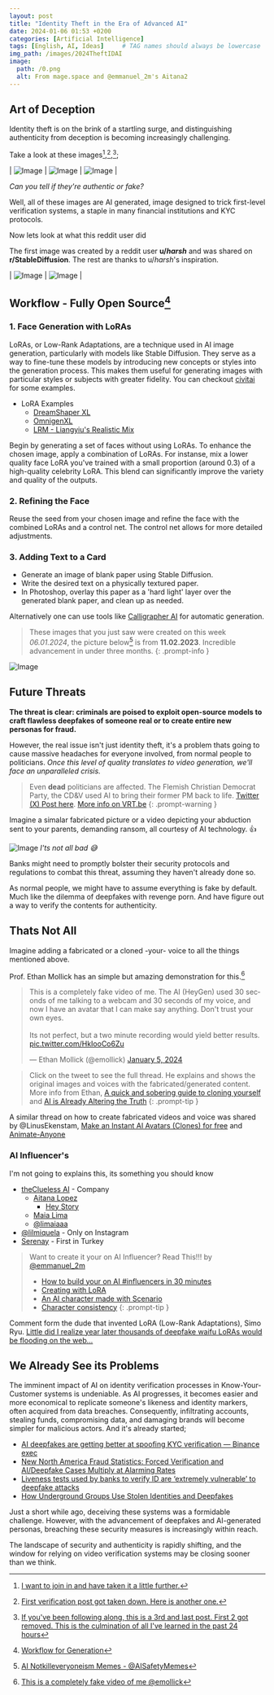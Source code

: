 ```yaml
---
layout: post
title: "Identity Theft in the Era of Advanced AI"
date: 2024-01-06 01:53 +0200
categories: [Artificial Intelligence]
tags: [English, AI, Ideas]     # TAG names should always be lowercase
img_path: /images/2024TheftIDAI
image:
  path: /0.png
  alt: From mage.space and @emmanuel_2m's Aitana2
---
```


## Art of Deception

Identity theft is on the brink of a startling surge, and distinguishing authenticity from deception is becoming increasingly challenging.

Take a look at these images[^1],[^2],[^3];

| ![Image](/1.jpeg) | ![Image](/2.jpg) | ![Image](/6.jpeg) |

*Can you tell if they're authentic or fake?*

Well, all of these images are AI generated, image designed to trick first-level verification systems, a staple in many financial institutions and KYC protocols.

Now lets look at what this reddit user did

The first image was created by a reddit user **u/*harsh*** and was shared on **r/StableDiffusion**. The rest are thanks to u/*harsh*'s inspiration.

| ![Image](/3.jpeg) | ![Image](/5.png) |

## Workflow - Fully Open Source[^4]

### 1. Face Generation with LoRAs

LoRAs, or Low-Rank Adaptations, are a technique used in AI image generation, particularly with models like Stable Diffusion. They serve as a way to fine-tune these models by introducing new concepts or styles into the generation process. This makes them useful for generating images with particular styles or subjects with greater fidelity. You can checkout [civitai](https://civitai.com/) for some examples.

- LoRA Examples
  - [DreamShaper XL](https://civitai.com/models/112902/dreamshaper-xl)
  - [OmnigenXL](https://civitai.com/models/203014/omnigenxl-nsfw-and-sfw)
  - [LRM - Liangyiu's Realistic Mix](https://civitai.com/models/81304/lrm-liangyius-realistic-mix)

Begin by generating a set of faces without using LoRAs. To enhance the chosen image, apply a combination of LoRAs.
For instanse, mix a lower quality face LoRA you've trained with a small proportion (around 0.3) of a high-quality celebrity LoRA.
This blend can significantly improve the variety and quality of the outputs.

### 2. Refining the Face

Reuse the seed from your chosen image and refine the face with the combined LoRAs and a control net. The control net allows for more detailed adjustments.

### 3. Adding Text to a Card

- Generate an image of blank paper using Stable Diffusion.
- Write the desired text on a physically textured paper.
- In Photoshop, overlay this paper as a 'hard light' layer over the generated blank paper, and clean up as needed.

Alternatively one can use tools like [Calligrapher AI](https://www.calligrapher.ai/) for automatic generation.

> These images that you just saw were created on this week *06.01.2024*, the picture below[^5] is from **11.02.2023**. Incredible advancement in under three months.
{: .prompt-info }

![Image](/7.jpeg)

## Future Threats

**The threat is clear: criminals are poised to exploit open-source models to craft flawless deepfakes of someone real or to create entire new personas for fraud.**

However, the real issue isn't just identity theft, it's a problem thats going to cause massive headaches for everyone involved, from normal people to politicians. *Once this level of quality translates to video generation, we'll face an unparalleled crisis.*

> Even **dead** politicians are affected. The Flemish Christian Democrat Party, the CD&V used AI to bring their former PM back to life. [Twitter (X) Post here](https://twitter.com/cdenv/status/1732479890178412877).
> [More info on VRT.be](https://www.vrt.be/vrtnws/en/2023/12/07/_the-beast-is-back-christian-democrats-bring-former-pm-back-to/)
{: .prompt-warning }

Imagine a simalar fabricated picture or a video depicting your abduction sent to your parents, demanding ransom, all courtesy of AI technology. 👍

![Image](/8.png) *I'ts not all bad 😅*

Banks might need to promptly bolster their security protocols and regulations to combat this threat, assuming they haven't already done so.

As normal people, we might have to assume everything is fake by default. Much like the dilemma of deepfakes with revenge porn. And have figure out a way to verify the contents for authenticity.

## Thats Not All

Imagine adding a fabricated or a cloned -your- voice to all the things mentioned above.

Prof. Ethan Mollick has an simple but amazing demonstration for this.[^6]

<blockquote class="twitter-tweet"><p lang="en" dir="ltr">This is a completely fake video of me. The AI (HeyGen) used 30 seconds of me talking to a webcam and 30 seconds of my voice, and now I have an avatar that I can make say anything. Don&#39;t trust your own eyes.<br><br>Its not perfect, but a two minute recording would yield better results. <a href="https://t.co/HkIooCo6Zu">pic.twitter.com/HkIooCo6Zu</a></p>&mdash; Ethan Mollick (@emollick) <a href="https://twitter.com/emollick/status/1743146951749533897?ref_src=twsrc%5Etfw">January 5, 2024</a></blockquote> <script async src="https://platform.twitter.com/widgets.js" charset="utf-8"></script>

> Click on the tweet to see the full thread. He explains and shows the original images and voices with the fabricated/generated content.
> More info from Ethan, [A quick and sobering guide to cloning yourself](https://www.oneusefulthing.org/p/a-quick-and-sobering-guide-to-cloning) and [AI is Already Altering the Truth](https://www.oneusefulthing.org/i/140341342/ai-is-already-altering-the-truth) 
{: .prompt-tip }

A similar thread on how to create fabricated videos and voice was shared by @LinusEkenstam, [Make an Instant AI Avatars (Clones) for free](https://twitter.com/LinusEkenstam/status/1728069915301581080) and [Animate-Anyone](https://twitter.com/LinusEkenstam/status/1730356019182829571)

### AI Influencer's

I'm not going to explains this, its something you should know

- [theClueless AI](https://www.theclueless.ai/models) - Company
  - [Aitana Lopez](https://www.theclueless.ai/project/aitana-lopez)
    - [Hey Story](https://twitter.com/heyronir/status/1730818748981158299)
  - [Maia Lima](https://www.theclueless.ai/project/maia-lima-2)
  - [@limaiaaa](https://www.instagram.com/limaiaaa/)
- [@lilmiquela](https://www.instagram.com/lilmiquela/?hl=en) - Only on Instagram
- [Serenay](https://www.instagram.com/ai.serenay/) - First in Turkey

> Want to create it your on AI Influencer? Read This!!! by [@emmanuel_2m](https://twitter.com/emmanuel_2m)
> 
> - [How to build your on AI #influencers in 30 minutes](https://twitter.com/emmanuel_2m/status/1743178167710552566)
> - [Creating with LoRA](https://twitter.com/emmanuel_2m/status/1743178187126030345)
> - [An AI character made with Scenario](https://twitter.com/emmanuel_2m/status/1738358988193092085)
> - [Character consistency](https://twitter.com/emmanuel_2m/status/1743613492521791842)
{: .prompt-tip }

Comment form the dude that invented LoRA (Low-Rank Adaptations), Simo Ryu. [Little did I realize year later thousands of deepfake waifu LoRAs would be flooding on the web...](https://twitter.com/cloneofsimo/status/1743291012276179240)

## We Already See its Problems

The imminent impact of AI on identity verification processes in Know-Your-Customer systems is undeniable. As AI progresses, it becomes easier and more economical to replicate someone's likeness and identity markers, often acquired from data breaches. Consequently, infiltrating accounts, stealing funds, compromising data, and damaging brands will become simpler for malicious actors. And it's already started;

- [AI deepfakes are getting better at spoofing KYC verification — Binance exec](https://cointelegraph.com/news/binance-rise-in-deepfake-customer-checks-verification)
- [New North America Fraud Statistics: Forced Verification and AI/Deepfake Cases Multiply at Alarming Rates](https://finance.yahoo.com/news/north-america-fraud-statistics-forced-130500823.html)
- [Liveness tests used by banks to verify ID are ‘extremely vulnerable’ to deepfake attacks](https://www.theverge.com/2022/5/18/23092964/deepfake-attack-facial-recognition-liveness-test-banks-sensity-report)
- [How Underground Groups Use Stolen Identities and Deepfakes](https://www.trendmicro.com/en_us/research/22/i/how-underground-groups-use-stolen-identities-and-deepfakes.html)

Just a short while ago, deceiving these systems was a formidable challenge. However, with the advancement of deepfakes and AI-generated personas, breaching these security measures is increasingly within reach.

The landscape of security and authenticity is rapidly shifting, and the window for relying on video verification systems may be closing sooner than we think.

[^1]: [I want to join in and have taken it a little further.](https://www.reddit.com/r/StableDiffusion/comments/18zt733/i_want_to_join_in_and_have_taken_it_a_little/)
[^2]: [First verification post got taken down. Here is another one.](https://www.reddit.com/r/StableDiffusion/comments/18yf5dk/first_verification_post_got_taken_down_here_is/)
[^3]: [If you've been following along, this is a 3rd and last post. First 2 got removed. This is the culmination of all I've learned in the past 24 hours](https://www.reddit.com/r/StableDiffusion/comments/18yq5r4/if_youve_been_following_along_this_is_a_3rd_and/)
[^4]: [Workflow for Generation](https://www.reddit.com/r/StableDiffusion/comments/18yq5r4/comment/kgco82f/)
[^5]: [AI Notkilleveryoneism Memes - @AISafetyMemes](https://twitter.com/AISafetyMemes/status/1743241432482119823/photo/1)
[^6]: [This is a completely fake video of me @emollick](https://twitter.com/emollick/status/1743146951749533897)
